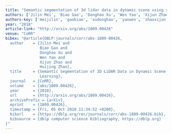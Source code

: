 ```yaml
---
title: "Semantic segmentation of 3d lidar data in dynamic scene using semi-supervised learning"
authors: ['Jilin Mei', 'Biao Gao', 'Donghao Xu', 'Wen Yao', 'Xijun Zhao', 'Huijing Zhao']
authors-key: ['meijilin', 'gaobiao', 'xudonghao', 'yaowen', 'zhaoxijun', 'zhaohuijing']
year: "2018"
article-link: "http://arxiv.org/abs/1809.00426"
venue: "CoRR"
bibex: "@article{DBLP:journals/corr/abs-1809-00426,
  author    = {Jilin Mei and
               Biao Gao and
               Donghao Xu and
               Wen Yao and
               Xijun Zhao and
               Huijing Zhao},
  title     = {Semantic Segmentation of 3D LiDAR Data in Dynamic Scene Using Semi-supervised
               Learning},
  journal   = {CoRR},
  volume    = {abs/1809.00426},
  year      = {2018},
  url       = {http://arxiv.org/abs/1809.00426},
  archivePrefix = {arXiv},
  eprint    = {1809.00426},
  timestamp = {Fri, 05 Oct 2018 11:34:52 +0200},
  biburl    = {https://dblp.org/rec/journals/corr/abs-1809-00426.bib},
  bibsource = {dblp computer science bibliography, https://dblp.org}
}"
---
```


